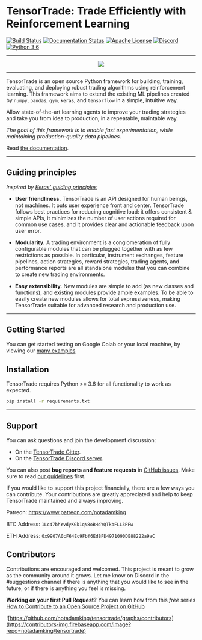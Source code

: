 ﻿# TensorTrade: Trade Efficiently with Reinforcement Learning

[![Build Status](https://travis-ci.org/notadamking/tensortrade.svg?branch=master)](https://travis-ci.org/notadamking/tensortrade)
[![Documentation Status](https://readthedocs.org/projects/tensortrade/badge/?version=latest)](https://tensortrade.org)
[![Apache License](https://img.shields.io/github/license/notadamking/tensortrade.svg?color=brightgreen)](http://www.apache.org/licenses/LICENSE-2.0)
[![Discord](https://img.shields.io/discord/592446624882491402.svg?color=brightgreen)](https://discord.gg/ZZ7BGWh)
[![Python 3.6](https://img.shields.io/badge/python-3.6-blue.svg)](https://www.python.org/downloads/release/python-360/)

---

<div align="center">
  <img src="https://github.com/notadamking/tensortrade/blob/master/docs/source/_static/logo.jpg">
</div>

---

TensorTrade is an open source Python framework for building, training, evaluating, and deploying robust trading algorithms using reinforcement learning. This framework aims to extend the existing ML pipelines created by `numpy`, `pandas`, `gym`, `keras`, and `tensorflow` in a simple, intuitive way.

Allow state-of-the-art learning agents to improve your trading strategies and take you from idea to production, in a repeatable, maintable way.

_The goal of this framework is to enable fast experimentation, while maintaining production-quality data pipelines._

Read [the documentation](https://tensortrade.org).

---

## Guiding principles

_Inspired by [Keras' guiding principles](https://github.com/keras-team/keras)_

- **User friendliness.** TensorTrade is an API designed for human beings, not machines. It puts user experience front and center. TensorTrade follows best practices for reducing cognitive load: it offers consistent & simple APIs, it minimizes the number of user actions required for common use cases, and it provides clear and actionable feedback upon user error.

- **Modularity.** A trading environment is a conglomeration of fully configurable modules that can be plugged together with as few restrictions as possible. In particular, instrument exchanges, feature pipelines, action strategies, reward strategies, trading agents, and performance reports are all standalone modules that you can combine to create new trading environments.

- **Easy extensibility.** New modules are simple to add (as new classes and functions), and existing modules provide ample examples. To be able to easily create new modules allows for total expressiveness, making TensorTrade suitable for advanced research and production use.

---

## Getting Started

You can get started testing on Google Colab or your local machine, by viewing our [many examples](https://github.com/notadamking/tensortrade/tree/master/examples)

## Installation

TensorTrade requires Python >= 3.6 for all functionality to work as expected.

```bash
pip install -r requirements.txt
```

---

## Support

You can ask questions and join the development discussion:

- On the [TensorTrade Gitter](https://gitter.im/tensortrade-framework/community).
- On the [TensorTrade Discord server](https://discord.gg/ZZ7BGWh).

You can also post **bug reports and feature requests** in [GitHub issues](https://github.com/notadamking/tensortrade/issues). Make sure to read [our guidelines](https://github.com/notadamking/tensortrade/blob/master/CONTRIBUTING.md) first.

If you would like to support this project financially, there are a few ways you can contribute. Your contributions are greatly appreciated and help to keep TensorTrade maintained and always improving.

Patreon: https://www.patreon.com/notadamking

BTC Address: `1Lc47bhYvdyKGk1qN8oBHdYQTkbFLL3PFw`

ETH Address: `0x9907A0cF64Ec9Fbf6Ed8FD4971090DE88222a9aC`

## Contributors

Contributions are encouraged and welcomed. This project is meant to grow as the community around it grows. Let me know on Discord in the #suggestions channel if there is anything that you would like to see in the future, or if there is anything you feel is missing.

**Working on your first Pull Request?** You can learn how from this _free_ series [How to Contribute to an Open Source Project on GitHub](https://egghead.io/series/how-to-contribute-to-an-open-source-project-on-github)

![https://github.com/notadamking/tensortrade/graphs/contributors](https://contributors-img.firebaseapp.com/image?repo=notadamking/tensortrade)
